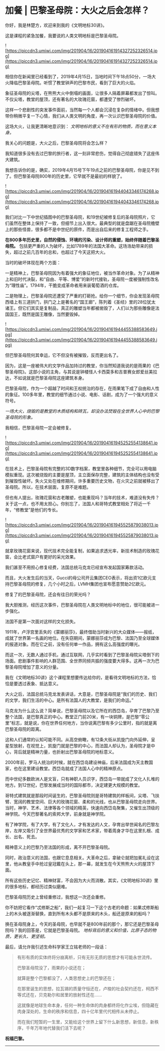 # 加餐 | 巴黎圣母院：大火之后会怎样？

你好，我是林楚方，欢迎来到我的《文明地标30讲》。

这是课程的紧急加餐，我要说的人类文明地标是巴黎圣母院。

![https://piccdn3.umiwi.com/img/201904/16/201904161914327252326514.jpg](https://piccdn3.umiwi.com/img/201904/16/201904161914327252326514.jpg)

相信你在新闻里已经看到了，2019年4月15日，当地时间下午18点50分，一场大火降临巴黎圣母院。听惯了教堂钟声的巴黎市民，看到了巨大的火焰。

象征圣母院的尖塔，在熊熊大火中倒塌的画面，让很多人隔着屏幕都发出了惊叫。不仅尖塔，教堂的屋顶，还有著名的大玫瑰花窗，都遭受了惨烈破坏。

这样一个悲剧性的突发事件面前，当然每一个人都会沉浸在复杂的情绪中。但我想带你稍微平复一下心情，我们从人类文明的角度，再一次认识巴黎圣母院的价值。

这场大火，让我更清晰地意识到： *文明地标的意义不在有形的物质，而在意义本身。*

我关心的问题是，大火之后，巴黎圣母院将会怎么样？

我知道很多没有去过巴黎的旅行者，这一刻非常悲伤，觉得自己彻底错失了这座伟大建筑。

我想告诉你的是，确实，2019年4月15号下午19点之前的巴黎圣母院，你是见不到了。但巴黎圣母院800年的历史里，它早就不是最初的样貌了。

![https://piccdn3.umiwi.com/img/201904/16/201904161944043346174268.jpg](https://piccdn3.umiwi.com/img/201904/16/201904161944043346174268.jpg)

我们对比一下中世纪插图中的巴黎圣母院，和19世纪被修复后的圣母院照片，它们虽然在整体上保持了一致，但细节上出入很大。最典型的就是盘踞在圣母院檐壁上的那些怪兽，很多都不是中世纪的原件，而是出自后来的修复工程师之手。

 **在800多年历史里，自然的侵蚀、环境的污染、设计师的重塑，始终伴随着巴黎圣母院。** 包括更严重的人为破坏，比如1789年的法国大革命。这场浩劫带来的损失，超过之前几百年的总和，也超过了今天这把大火。

当时的破坏体现在两个方面：

一是精神上，巴黎圣母院因为有着强大的象征地位，被当作革命对象。为了从精神上和旧时代决裂，和“自由、平等、博爱”的新时代接轨，圣母院一度被强制性改名为“理性庙”。1794年，干脆变成革命者用来装葡萄酒的仓库。

二是物理上，巴黎圣母院还遭受了严重的打砸抢。给你一个细节，你会发现圣母院西墙上有三道拱门，拱门之上是著名的“国王廊”，陈列着《圣经》里的28位犹太诸王。但它们其实是复制品，真正的雕塑当年都被凿毁了，人们以为那些雕像是法国国王，既然是国王雕像，当然要毁掉。

![https://piccdn3.umiwi.com/img/201904/16/201904161944455388583649.jpg](https://piccdn3.umiwi.com/img/201904/16/201904161944455388583649.jpg)

但巴黎圣母院何其幸运，它不但没有被摧毁，反而更出名了。

因为，这是一座被伟大的文学作品加持过的教堂，你当然知道我说的是雨果的《巴黎圣母院》。这部小说的主角，与其说是钟楼怪人卡西莫多和吉普赛女郎爱丝美拉达，不如说就是巴黎圣母院这座建筑本身。

巴黎圣母院，作为一个超越了时间和王权统治的存在，在雨果笔下成了自由和人性的象征。100多年里，教堂的细节通过小说、电影、话剧，成为了一个强大的意义符号。

 *一场大火，烧毁的是教堂的木质结构和砖瓦，却没办法焚毁在全世界人心中的巴黎圣母院的形象。*

我相信，巴黎圣母院一定会被修复。

![https://piccdn3.umiwi.com/img/201904/16/201904161945252554138641.jpg](https://piccdn3.umiwi.com/img/201904/16/201904161945252554138641.jpg)

在技术上，巴黎圣母院有完整的3D数字档案，教堂里各种细节，完全可以用电脑模拟重现。这次被烧毁的主要是屋顶，主立面保存完整，建筑的主体结构也没有受到摧毁性破坏。失火又处在维修期间，许多重要历史文物，在火灾之前就被移出了圣母院。所以，在技术层面，复原不是难题。

但也有人提出，玫瑰花窗和古老雕塑，也能重现吗？当年的技术，难道没有失传？关于这一点，也不用太担心。你别忘了，法国人和哥特式教堂相处了将近一千年，“修教堂”是他们的专长。

![https://piccdn3.umiwi.com/img/201904/16/201904161945525879038013.jpg](https://piccdn3.umiwi.com/img/201904/16/201904161945525879038013.jpg)

就拿玫瑰花窗来说，现代技术完全能复制，如果追求透光率，新技术制造的玫瑰花窗，会比老式窗户有更好的采光效果。

我们甚至不用担心修复经费，法国总统马克龙已经宣布发起国家筹款活动。

而且，大火发生后的当天，Gucci的母公司开云集团CEO表示，将出资1亿欧元支持巴黎圣母院的修复，几个小时之后，LVMH集团也宣布愿意赞助2亿欧元。

修复了的巴黎圣母院，还会有往日的荣光吗？

我大胆推测，经历这次事件，巴黎圣母院在人类文明地标中的地位，很可能被进一步强化。

法国不是第一次面对这样的文化损失。

1911年，卢浮宫里丢失的《蒙娜丽莎》，最终借助当时新兴的大众媒体——报纸，成就了世界第一名画的地位。在失窃期间，蒙娜丽莎成为巴黎、法国乃至全球媒体的报道对象。而在它之前，没有任何单一作品，拥有这么高强度的曝光。

而这一次，无数人通过手机，通过互联网，几乎实时看到了巴黎圣母院尖塔倒下的场面。悲剧事件影响的人群范围、全世界同频共振的强度要大得多。这再一次为巴黎圣母院增加了意义的分量。

我在《文明地标30讲》这个课程里想要传达给你的，是看待文明地标的方法，恰恰是要透过表象、抵达意义。

大火之后，法国总统马克龙发表讲话，大意是，巴黎圣母院是“我们的历史、我们的文学，我们生活的中心。是所有法国人的大教堂，是我们的命运。”

马克龙为什么这么说？简单说，巴黎圣母院以及它所在的西岱岛，孕育了巴黎乃至整个法国，是巴黎真正的中心。教堂正门前20米，有一块铜牌，是巴黎“零公里”标志，就是说，你在世界任何地方，当你说离巴黎有多少公里时，指的就是离巴黎圣母院的距离。

这和人们通常的认知可能不同。从高空俯瞰，有12条大街从凯旋门向外延伸，呈星型放射，在视觉上，凯旋门就是巴黎的中心，而法国人却认为，圣母院才是中心，背后就是精神力量，也折射出巴黎圣母院的地标意义。

2000年前，罗马人统治的时候，就在西岱岛建设神庙，后来法国成为天主教国家，也在这里建设教堂。西岱岛就成了法国人心中的精神原点。

而中世纪多数欧洲人是文盲，只有神职人员识字，西岱岛一带就成了文化人扎堆的地方。到12世纪，巴黎发展成当时的国际都市，决定建更大规模的教堂。

哥特式建筑就是那段时间诞生的，巴黎圣母院则是哥特建筑的样板间，尖塔、飞扶臂、宽阔的教堂空间、巨大的玫瑰花窗、柔和的光线，也从巴黎圣母院走向世界。当时，神学、艺术、法律等各个领域的精英，快速向西岱岛聚集，又催生出顶级的神学院。今天巴黎著名的索邦大学，前身就是神学院。

有了神学院，有了大学，有了文化人，才有发达的人文，孕育出举世闻名的巴黎左岸，左岸又吸引了全世界最优秀的文学家和艺术家，带着周身才华在这里扎根、成长、出名、死去。

精神意义上的巴黎乃至法国的形成，离不开巴黎圣母院。

同时，政治意义的法国，也跟它息息相关。大革命之后，拿破仑就把加冕礼设在这里，他从教皇手中抢过皇冠戴在头上，那一幕，就发生在今天熊熊大火的屋顶下面。

所有这些历史记忆、精神财富，不会因为大火而消散。其实，《文明地标30讲》里的很多地标，都经历过类似磨难。

巴黎圣母院历史上曾经重修过，我想这一次还会重修。

你不妨把它看作“忒修斯之船”，我们一起复习一下这个古老的命题：如果忒修斯船上的木头被逐渐替换，直到所有木头都不是原来的木头，船还是原来的船吗？

换在圣母院身上，今天的圣母院，也早就不是800年前的那个，那它还是巴黎圣母院吗？我的回答是，它就是巴黎圣母院。 *地标背后的意义和价值，比原子态的物质，更长久、更坚韧。*

最后，请允许我引述生命科学家王立铭老师的一段话：

> 有形有质的实体终将分崩离析，只有无形无质的思想才有可能永世流传。
> 
> 
> 
> 巴黎圣母院没了，雨果的小说还在；
> 
> 就算是整个巴黎都没了，人类思想史上的巴黎还在；
> 
> 在那里诞生的思想，拉瓦锡的质量守恒还在，卢梭的社会契约还在，柯西不等式还在，贝克勒尔和居里的放射性还在……
> 
> 
> 
> 这就像是地球生命本身，任何一种生命体的肉身都终将化作尘埃，但隐藏在肉身深处的，生命的秩序和信息，四十亿年里代代相传从未停止。
> 
> 
> 
> 而在我们短暂的一生里，又能给这个世界上留下什么新思想，新信息，新秩序，千年万年地代替我们活下去呢？

 **祝福巴黎。**

---
